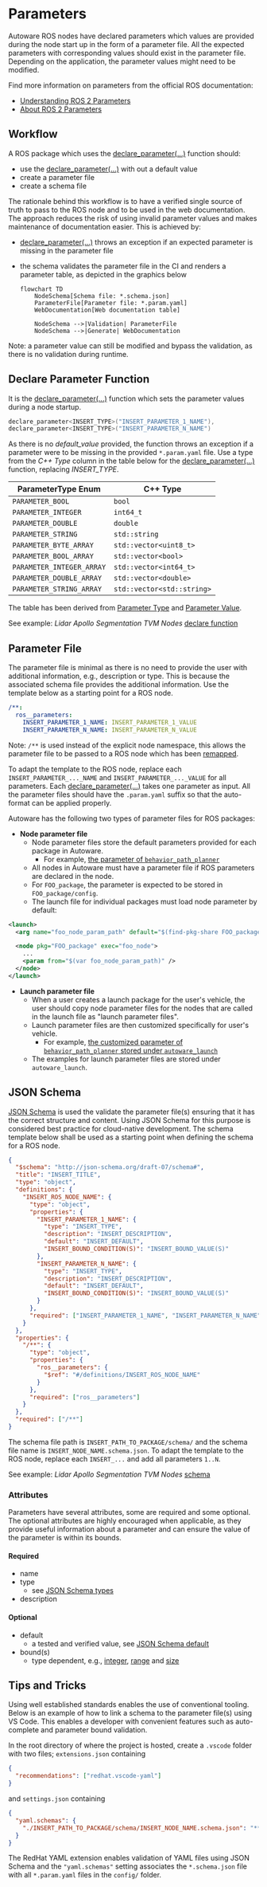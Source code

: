 # Parameters

Autoware ROS nodes have declared parameters which values are provided during the node start up in the form of a parameter file. All the expected parameters with corresponding values should exist in the parameter file. Depending on the application, the parameter values might need to be modified.

Find more information on parameters from the official ROS documentation:

- [Understanding ROS 2 Parameters](https://docs.ros.org/en/humble/Tutorials/Beginner-CLI-Tools/Understanding-ROS2-Parameters/Understanding-ROS2-Parameters.html)
- [About ROS 2 Parameters](https://docs.ros.org/en/humble/Concepts/About-ROS-2-Parameters.html)

## Workflow

A ROS package which uses the [declare_parameter(...)](https://docs.ros.org/en/ros2_packages/humble/api/rclcpp/generated/classrclcpp_1_1Node.html#_CPPv4N6rclcpp4Node17declare_parameterERKNSt6stringERKN6rclcpp14ParameterValueERKN14rcl_interfaces3msg19ParameterDescriptorEb) function should:

- use the [declare_parameter(...)](https://docs.ros.org/en/ros2_packages/humble/api/rclcpp/generated/classrclcpp_1_1Node.html#_CPPv4N6rclcpp4Node17declare_parameterERKNSt6stringERKN6rclcpp14ParameterValueERKN14rcl_interfaces3msg19ParameterDescriptorEb) with out a default value
- create a parameter file
- create a schema file

The rationale behind this workflow is to have a verified single source of truth to pass to the ROS node and to be used in the web documentation. The approach reduces the risk of using invalid parameter values and makes maintenance of documentation easier. This is achieved by:

- [declare_parameter(...)](https://docs.ros.org/en/ros2_packages/humble/api/rclcpp/generated/classrclcpp_1_1Node.html#_CPPv4N6rclcpp4Node17declare_parameterERKNSt6stringERKN6rclcpp14ParameterValueERKN14rcl_interfaces3msg19ParameterDescriptorEb) throws an exception if an expected parameter is missing in the parameter file
- the schema validates the parameter file in the CI and renders a parameter table, as depicted in the graphics below

  ```mermaid
  flowchart TD
      NodeSchema[Schema file: *.schema.json]
      ParameterFile[Parameter file: *.param.yaml]
      WebDocumentation[Web documentation table]

      NodeSchema -->|Validation| ParameterFile
      NodeSchema -->|Generate| WebDocumentation
  ```

Note: a parameter value can still be modified and bypass the validation, as there is no validation during runtime.

## Declare Parameter Function

It is the [declare_parameter(...)](https://docs.ros.org/en/ros2_packages/humble/api/rclcpp/generated/classrclcpp_1_1Node.html#_CPPv4N6rclcpp4Node17declare_parameterERKNSt6stringERKN6rclcpp14ParameterValueERKN14rcl_interfaces3msg19ParameterDescriptorEb) function which sets the parameter values during a node startup.

```cpp
declare_parameter<INSERT_TYPE>("INSERT_PARAMETER_1_NAME"),
declare_parameter<INSERT_TYPE>("INSERT_PARAMETER_N_NAME")
```

As there is no _default_value_ provided, the function throws an exception if a parameter were to be missing in the provided `*.param.yaml` file. Use a type from the _C++ Type_ column in the table below for the [declare_parameter(...)](https://docs.ros.org/en/ros2_packages/humble/api/rclcpp/generated/classrclcpp_1_1Node.html#_CPPv4N6rclcpp4Node17declare_parameterERKNSt6stringERKN6rclcpp14ParameterValueERKN14rcl_interfaces3msg19ParameterDescriptorEb) function, replacing _INSERT_TYPE_.

| ParameterType Enum        | C++ Type                   |
| ------------------------- | -------------------------- |
| `PARAMETER_BOOL`          | `bool`                     |
| `PARAMETER_INTEGER`       | `int64_t`                  |
| `PARAMETER_DOUBLE`        | `double`                   |
| `PARAMETER_STRING`        | `std::string`              |
| `PARAMETER_BYTE_ARRAY`    | `std::vector<uint8_t>`     |
| `PARAMETER_BOOL_ARRAY`    | `std::vector<bool>`        |
| `PARAMETER_INTEGER_ARRAY` | `std::vector<int64_t>`     |
| `PARAMETER_DOUBLE_ARRAY`  | `std::vector<double>`      |
| `PARAMETER_STRING_ARRAY`  | `std::vector<std::string>` |

The table has been derived from [Parameter Type](https://github.com/ros2/rcl_interfaces/blob/humble/rcl_interfaces/msg/ParameterType.msg) and [Parameter Value](https://github.com/ros2/rcl_interfaces/blob/humble/rcl_interfaces/msg/ParameterValue.msg).

See example: _Lidar Apollo Segmentation TVM Nodes_ [declare function](https://github.com/autowarefoundation/autoware.universe/blob/f85c90b56ed4c7d6b52e787570e590cff786b28b/perception/lidar_apollo_segmentation_tvm_nodes/src/lidar_apollo_segmentation_tvm_node.cpp#L38)

## Parameter File

The parameter file is minimal as there is no need to provide the user with additional information, e.g., description or type. This is because the associated schema file provides the additional information. Use the template below as a starting point for a ROS node.

```yaml
/**:
  ros__parameters:
    INSERT_PARAMETER_1_NAME: INSERT_PARAMETER_1_VALUE
    INSERT_PARAMETER_N_NAME: INSERT_PARAMETER_N_VALUE
```
Note: `/**` is used instead of the explicit node namespace, this allows the parameter file to be passed to a ROS node which has been [remapped](https://design.ros2.org/articles/static_remapping.html).

To adapt the template to the ROS node, replace each `INSERT_PARAMETER_..._NAME` and `INSERT_PARAMETER_..._VALUE` for all parameters. Each [declare_parameter(...)](https://docs.ros.org/en/ros2_packages/humble/api/rclcpp/generated/classrclcpp_1_1Node.html#_CPPv4N6rclcpp4Node17declare_parameterERKNSt6stringERKN6rclcpp14ParameterValueERKN14rcl_interfaces3msg19ParameterDescriptorEb) takes one parameter as input. All the parameter files should have the `.param.yaml` suffix so that the auto-format can be applied properly.

Autoware has the following two types of parameter files for ROS packages:

- **Node parameter file**
  - Node parameter files store the default parameters provided for each package in Autoware.
    - For example, [the parameter of `behavior_path_planner`](https://github.com/autowarefoundation/autoware.universe/tree/245242cee866de2d113e89c562353c5fc17f1f98/planning/behavior_path_planner/config)
  - All nodes in Autoware must have a parameter file if ROS parameters are declared in the node.
  - For `FOO_package`, the parameter is expected to be stored in `FOO_package/config`.
  - The launch file for individual packages must load node parameter by default:

```xml
<launch>
  <arg name="foo_node_param_path" default="$(find-pkg-share FOO_package)/config/foo_node.param.yaml" />

  <node pkg="FOO_package" exec="foo_node">
    ...
    <param from="$(var foo_node_param_path)" />
  </node>
</launch>
```

- **Launch parameter file**
  - When a user creates a launch package for the user's vehicle, the user should copy node parameter files for the nodes that are called in the launch file as "launch parameter files".
  - Launch parameter files are then customized specifically for user's vehicle.
    - For example, [the customized parameter of `behavior_path_planner` stored under `autoware_launch`](https://github.com/autowarefoundation/autoware_launch/tree/5fa613b9d80bf4f0db77efde03a43f7ede6bac86/autoware_launch/config)
  - The examples for launch parameter files are stored under `autoware_launch`.

## JSON Schema

[JSON Schema](https://json-schema.org/understanding-json-schema/index.html) is used the validate the parameter file(s) ensuring that it has the correct structure and content. Using JSON Schema for this purpose is considered best practice for cloud-native development. The schema template below shall be used as a starting point when defining the schema for a ROS node.

```json
{
  "$schema": "http://json-schema.org/draft-07/schema#",
  "title": "INSERT_TITLE",
  "type": "object",
  "definitions": {
    "INSERT_ROS_NODE_NAME": {
      "type": "object",
      "properties": {
        "INSERT_PARAMETER_1_NAME": {
          "type": "INSERT_TYPE",
          "description": "INSERT_DESCRIPTION",
          "default": "INSERT_DEFAULT",
          "INSERT_BOUND_CONDITION(S)": "INSERT_BOUND_VALUE(S)"
        },
        "INSERT_PARAMETER_N_NAME": {
          "type": "INSERT_TYPE",
          "description": "INSERT_DESCRIPTION",
          "default": "INSERT_DEFAULT",
          "INSERT_BOUND_CONDITION(S)": "INSERT_BOUND_VALUE(S)"
        }
      },
      "required": ["INSERT_PARAMETER_1_NAME", "INSERT_PARAMETER_N_NAME"]
    }
  },
  "properties": {
    "/**": {
      "type": "object",
      "properties": {
        "ros__parameters": {
          "$ref": "#/definitions/INSERT_ROS_NODE_NAME"
        }
      },
      "required": ["ros__parameters"]
    }
  },
  "required": ["/**"]
}
```

The schema file path is `INSERT_PATH_TO_PACKAGE/schema/` and the schema file name is `INSERT_NODE_NAME.schema.json`. To adapt the template to the ROS node, replace each `INSERT_...` and add all parameters `1..N`.

See example: _Lidar Apollo Segmentation TVM Nodes_ [schema](https://github.com/autowarefoundation/autoware.universe/blob/main/perception/lidar_apollo_segmentation_tvm_nodes/schema/lidar_apollo_segmentation_tvm_nodes.schema.json)

### Attributes

Parameters have several attributes, some are required and some optional. The optional attributes are highly encouraged when applicable, as they provide useful information about a parameter and can ensure the value of the parameter is within its bounds.

#### Required

- name
- type
  - see [JSON Schema types](http://json-schema.org/understanding-json-schema/reference/type.html)
- description

#### Optional

- default
  - a tested and verified value, see [JSON Schema default](https://json-schema.org/understanding-json-schema/reference/generic.html)
- bound(s)
  - type dependent, e.g., [integer](https://json-schema.org/understanding-json-schema/reference/numeric.html#integer), [range](https://json-schema.org/understanding-json-schema/reference/numeric.html#range) and [size](https://json-schema.org/understanding-json-schema/reference/object.html#size)

## Tips and Tricks

Using well established standards enables the use of conventional tooling. Below is an example of how to link a schema to the parameter file(s) using VS Code. This enables a developer with convenient features such as auto-complete and parameter bound validation.

In the root directory of where the project is hosted, create a `.vscode` folder with two files; `extensions.json` containing

```json
{
  "recommendations": ["redhat.vscode-yaml"]
}
```

and `settings.json` containing

```json
{
  "yaml.schemas": {
    "./INSERT_PATH_TO_PACKAGE/schema/INSERT_NODE_NAME.schema.json": "**/INSERT_NODE_NAME/config/*.param.yaml"
  }
}
```

The RedHat YAML extension enables validation of YAML files using JSON Schema and the `"yaml.schemas"` setting associates the `*.schema.json` file with all `*.param.yaml` files in the `config/` folder.
